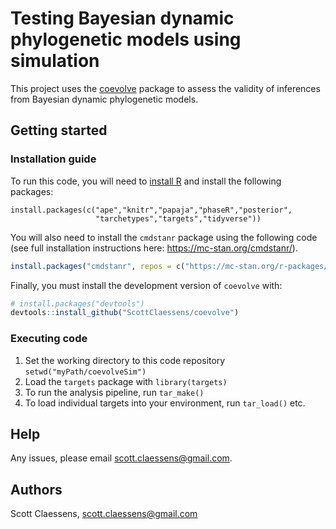 # Testing Bayesian dynamic phylogenetic models using simulation

This project uses the [coevolve](https://github.com/ScottClaessens/coevolve)
package to assess the validity of inferences from Bayesian dynamic phylogenetic
models.

## Getting started

### Installation guide

To run this code, you will need to [install R](https://www.r-project.org/) and
install the following packages:

```
install.packages(c("ape","knitr","papaja","phaseR","posterior",
                   "tarchetypes","targets","tidyverse"))
```

You will also need to install the `cmdstanr` package using the following code
(see full installation instructions here: <https://mc-stan.org/cmdstanr/>).

``` r
install.packages("cmdstanr", repos = c("https://mc-stan.org/r-packages/", getOption("repos")))
```

Finally, you must install the development version of `coevolve` with:

``` r
# install.packages("devtools")
devtools::install_github("ScottClaessens/coevolve")
```

### Executing code

1. Set the working directory to this code repository `setwd("myPath/coevolveSim")`
2. Load the `targets` package with `library(targets)`
3. To run the analysis pipeline, run `tar_make()`
4. To load individual targets into your environment, run `tar_load()` etc.

## Help

Any issues, please email scott.claessens@gmail.com.

## Authors

Scott Claessens, scott.claessens@gmail.com
